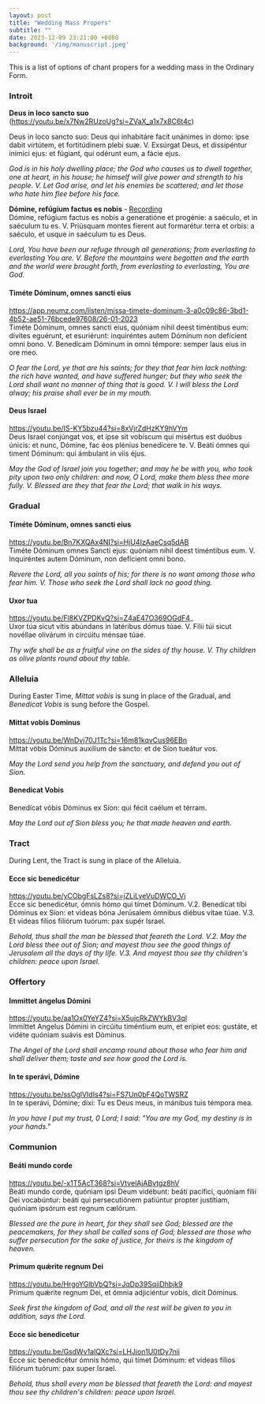 ```yaml
---
layout: post
title: "Wedding Mass Propers"
subtitle: ""
date: 2023-12-09 23:21:00 +0800
background: '/img/manuscript.jpeg'
---
```

This is a list of options of chant propers for a wedding mass in the Ordinary Form.

### Introit
**Deus in loco sancto suo**  
(https://youtu.be/x7Nw2RUzoUg?si=ZVaX_a1x7x8C6t4c)

Deus in loco sancto suo: Deus qui inhabitáre facit unánimes in domo: ipse
dabit virtútem, et fortitúdinem plebi suæ. V. Exsúrgat Deus, et dissipéntur inimíci ejus: et fúgiant, qui odérunt eum, a fácie ejus.  

*God is in his holy dwelling place; the God who causes us to dwell together, one at heart, in his house; he himself will give power and strength to his people. V. Let God arise, and let his enemies be scattered; and let those who hate him flee before his face.*  

**Dómine, refúgium factus es nobis** - [Recording](https://app.neumz.com/listen/missa-domine-refugium-5/08-03-2022)  
Dómine, refúgium factus es nobis a generatióne et progénie: a saéculo, et in saéculum tu es. V. Priúsquam montes fíerent aut formarétur terra et orbis: a saéculo, et usque in saéculum tu es Deus.  

*Lord, You have been our refuge through
all generations; from everlasting to everlasting You are. V. Before the mountains were begotten and the earth and the world were brought forth, from everlasting to everlasting, You are God.*

#### Timéte Dóminum, omnes sancti eius  
https://app.neumz.com/listen/missa-timete-dominum-3-a0c09c86-3bd1-4b52-ae51-76bcede97608/26-01-2023  
Timéte Dóminum, omnes sancti eius, quóniam nihil deest timéntibus eum: dívites eguérunt, et esuriérunt: inquiréntes autem Dóminum non defícient omni bono. V. Benedícam Dóminum in omni témpore: semper laus eius in ore meo.

*O fear the Lord, ye that are his saints; for they that fear him lack nothing:  the rich have wanted, and have suffered hunger; but they who seek the Lord shall want no manner of thing that is good. V. I will bless the Lord alway; his praise shall ever be in my mouth.*

#### Deus Israel
https://youtu.be/IS-KY5bzu44?si=8xVjrZdHzKY9hVYm  
Deus Israel conjúngat vos, et ípse sit vobíscum qui misértus est duóbus únicis: et nunc, Dómine, fac éos plénius benedícere te. V. Beáti ómnes qui timent Dóminum: qui ámbulant in víis éjus.

*May the God of Israel join you together; and may he be with you, who took pity upon two only children: and now, O Lord, make them bless thee more fully. V. Blessed are they that fear the Lord; that walk in his ways.*

### Gradual
#### Timéte Dóminum, omnes sancti eius
https://youtu.be/Bn7KXQAx4NI?si=HjU4IzAaeCsq5dAB  
Timéte Dóminum omnes Sancti
ejus: quóniam nihil deest timéntibus
eum. V. Inquiréntes autem Dóminum, non defícient omni bono.

*Revere the Lord, all you saints of his; for there is no want among those who fear him. V. Those who seek the Lord shall lack no good thing.*

#### Uxor tua
https://youtu.be/Fl8KVZPDKvQ?si=Z4aE47O369OGdF4_  
Uxor túa sicut vítis abúndans in latéribus dómus túae. V. Fílii túi sicut novéllae olivárum in circúitu ménsae túae.

*Thy wife shall be as a fruitful vine on the sides of thy house. V. Thy children as olive plants round about thy table.*

### Alleluia 
During Easter Time, *Mittat vobis* is sung in place of the Gradual, and *Benedicat Vobis* is sung before the Gospel.
#### Mittat vobis Dominus  
https://youtu.be/WnDvj70J1Tc?si=16m81kqvCus96EBn  
Míttat vóbis Dóminus auxílium de sáncto: et de Síon tueátur vos.

*May the Lord send you help from the sanctuary, and defend you out of Sion.*

#### Benedicat Vobis
Benedícat vóbis Dóminus ex Síon: qui fécit caélum et térram.

*May the Lord out of Sion bless you; he that made heaven and earth.*

### Tract
During Lent, the Tract is sung in place of the Alleluia.
#### Ecce sic benedicétur
https://youtu.be/yCObgFsLZs8?si=jZLiLyeVuDWCO_Vi  
Ecce sic benedicétur, ómnis hómo qui tímet Dóminum. V.2. Benedícat tíbi Dóminus ex Síon: et vídeas bóna Jerúsalem ómnibus diébus vítae túae. V.3. Et vídeas fílios filiórum tuórum: pax supér Israel.  

*Behold, thus shall the man be blessed that feareth the Lord. V.2. May the Lord bless thee out of Sion; and mayest thou see the good things of Jerusalem all the days of thy life. V.3. And mayest thou see thy children's children: peace upon Israel.*

### Offertory
#### Immittet ángelus Dómini  
https://youtu.be/aa1Ox0YeYZ4?si=X5ujcRkZWYkBV3qI  
Immíttet Angelus Dómini in circúitu timéntium eum, et erípiet eos: gustáte, et vidéte quóniam suávis est Dóminus. 

*The Angel of the Lord shall encamp round about those who fear him and shall deliver them; taste and see how good the Lord is.*

#### In te sperávi, Dómine
https://youtu.be/ssOglVIdIs4?si=FS7Un0bF4QoTWSRZ  
In te sperávi, Dómine; dixi: Tu es Deus meus, in mánibus tuis témpora mea. 

*In you have I put my trust, 0 Lord; I said: "You are my God, my destiny is in your hands."*

### Communion
#### Beáti mundo corde  
https://youtu.be/-x1T5AcT368?si=VtvelAjABvtgz8hV  
Beáti mundo corde, quóniam ipsi
Deum vidébunt: beáti pacífici,
quóniam fílii Dei vocabúntur: beáti
qui persecutiónem patiúntur
propter justítiam, quóniam ipsórum
est regnum cælórum.

*Blessed are the pure in heart, for they shall see God; blessed are the peacemakers, for they shall be called sons of God; blessed are those who suffer persecution for the sake of justice, for theirs is the kingdom of heaven.*

#### Primum quǽrite regnum Dei  
https://youtu.be/HrgoYGlbVbQ?si=JqDp39SqjiDhbjk9  
Primum quǽrite regnum Dei,
et ómnia adjiciéntur vobis,
dicit Dóminus.

*Seek first the kingdom of God, and all the rest will be given to you in addition, says the Lord.*

#### Ecce sic benedicetur
https://youtu.be/GsdWv1aIQXc?si=LHJion1U0tDy7nii  
Ecce sic benedicétur ómnis hómo, qui tímet Dóminum: et vídeas fílios filiórum tuórum: pax super Israel.  

*Behold, thus shall every man be blessed that feareth the Lord: and mayest thou see thy children's children: peace upon Israel.*